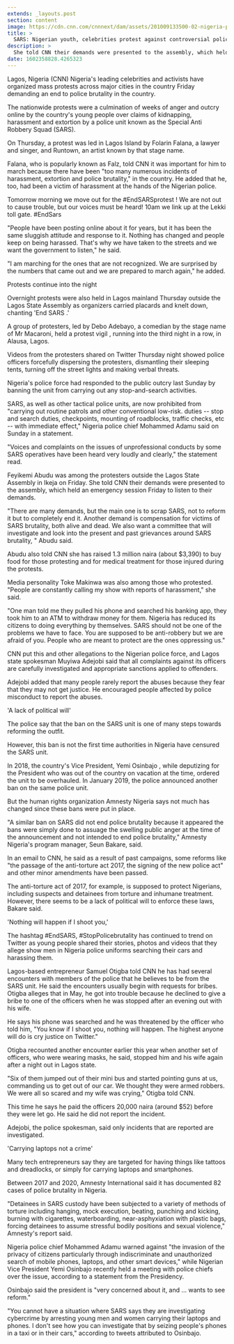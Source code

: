 ```yaml
--- 
extends: _layouts.post 
section: content 
image: https://cdn.cnn.com/cnnnext/dam/assets/201009133500-02-nigeria-police-sars-police-brutality-protest-super-tease.jpg 
title: > 
  SARS: Nigerian youth, celebrities protest against controversial police unit accused of brutality 
description: > 
  She told CNN their demands were presented to the assembly, which held an emergency session Friday to listen to their demands.Another demand is compensation for victims of SARS brutality, both alive and dead.We also want a committee that will investigate and look into the present and past grievances around SARS brutality, " Abudu said.'A lack of political will'The police say that the ban on the SARS unit is one of many steps towards reforming the outfit.Lagos-based entrepreneur Samuel Otigba told CNN he has had several encounters with members of the police that he believes to be from the SARS unit. 
date: 1602358828.4265323 
--- 
```

Lagos, Nigeria (CNN) Nigeria's leading celebrities and activists have organized mass protests across major cities in the country Friday demanding an end to police brutality in the country.

The nationwide protests were a culmination of weeks of anger and outcry online by the country's young people over claims of kidnapping, harassment and extortion by a police unit known as the Special Anti Robbery Squad (SARS).

On Thursday, a protest was led in Lagos Island by Folarin Falana, a lawyer and singer, and Runtown, an artist known by that stage name.

Falana, who is popularly known as Falz, told CNN it was important for him to march because there have been "too many numerous incidents of harassment, extortion and police brutality," in the country. He added that he, too, had been a victim of harassment at the hands of the Nigerian police.

Tomorrow morning we move out for the #EndSARSprotest ! We are not out to cause trouble, but our voices must be heard! 10am we link up at the Lekki toll gate. #EndSars

"People have been posting online about it for years, but it has been the same sluggish attitude and response to it. Nothing has changed and people keep on being harassed. That's why we have taken to the streets and we want the government to listen," he said.

"I am marching for the ones that are not recognized. We are surprised by the numbers that came out and we are prepared to march again," he added.

Protests continue into the night

Overnight protests were also held in Lagos mainland Thursday outside the Lagos State Assembly as organizers carried placards and knelt down, chanting 'End SARS .'

A group of protesters, led by Debo Adebayo, a comedian by the stage name of Mr Macaroni, held a protest vigil , running into the third night in a row, in Alausa, Lagos.

Videos from the protesters shared on Twitter Thursday night showed police officers forcefully dispersing the protesters, dismantling their sleeping tents, turning off the street lights and making verbal threats.

Nigeria's police force had responded to the public outcry last Sunday by banning the unit from carrying out any stop-and-search activities.

SARS, as well as other tactical police units, are now prohibited from "carrying out routine patrols and other conventional low-risk. duties -- stop and search duties, checkpoints, mounting of roadblocks, traffic checks, etc -- with immediate effect," Nigeria police chief Mohammed Adamu said on Sunday in a statement.

"Voices and complaints on the issues of unprofessional conducts by some SARS operatives have been heard very loudly and clearly," the statement read.

Feyikemi Abudu was among the protesters outside the Lagos State Assembly in Ikeja on Friday. She told CNN their demands were presented to the assembly, which held an emergency session Friday to listen to their demands.

"There are many demands, but the main one is to scrap SARS, not to reform it but to completely end it. Another demand is compensation for victims of SARS brutality, both alive and dead. We also want a committee that will investigate and look into the present and past grievances around SARS brutality, " Abudu said.

Abudu also told CNN she has raised 1.3 million naira (about $3,390) to buy food for those protesting and for medical treatment for those injured during the protests.

Media personality Toke Makinwa was also among those who protested. "People are constantly calling my show with reports of harassment," she said.

"One man told me they pulled his phone and searched his banking app, they took him to an ATM to withdraw money for them. Nigeria has reduced its citizens to doing everything by themselves. SARS should not be one of the problems we have to face. You are supposed to be anti-robbery but we are afraid of you. People who are meant to protect are the ones oppressing us."

CNN put this and other allegations to the Nigerian police force, and Lagos state spokesman Muyiwa Adejobi said that all complaints against its officers are carefully investigated and appropriate sanctions applied to offenders.

Adejobi added that many people rarely report the abuses because they fear that they may not get justice. He encouraged people affected by police misconduct to report the abuses.

'A lack of political will'

The police say that the ban on the SARS unit is one of many steps towards reforming the outfit.

However, this ban is not the first time authorities in Nigeria have censured the SARS unit.

In 2018, the country's Vice President, Yemi Osinbajo , while deputizing for the President who was out of the country on vacation at the time, ordered the unit to be overhauled. In January 2019, the police announced another ban on the same police unit.

But the human rights organization Amnesty Nigeria says not much has changed since these bans were put in place.

"A similar ban on SARS did not end police brutality because it appeared the bans were simply done to assuage the swelling public anger at the time of the announcement and not intended to end police brutality," Amnesty Nigeria's program manager, Seun Bakare, said.

In an email to CNN, he said as a result of past campaigns, some reforms like "the passage of the anti-torture act 2017, the signing of the new police act" and other minor amendments have been passed.

The anti-torture act of 2017, for example, is supposed to protect Nigerians, including suspects and detainees from torture and inhumane treatment. However, there seems to be a lack of political will to enforce these laws, Bakare said.

'Nothing will happen if I shoot you,'

The hashtag #EndSARS, #StopPolicebrutality has continued to trend on Twitter as young people shared their stories, photos and videos that they allege show men in Nigeria police uniforms searching their cars and harassing them.

Lagos-based entrepreneur Samuel Otigba told CNN he has had several encounters with members of the police that he believes to be from the SARS unit. He said the encounters usually begin with requests for bribes. Otigba alleges that in May, he got into trouble because he declined to give a bribe to one of the officers when he was stopped after an evening out with his wife.

He says his phone was searched and he was threatened by the officer who told him, "You know if I shoot you, nothing will happen. The highest anyone will do is cry justice on Twitter."

Otigba recounted another encounter earlier this year when another set of officers, who were wearing masks, he said, stopped him and his wife again after a night out in Lagos state.

"Six of them jumped out of their mini bus and started pointing guns at us, commanding us to get out of our car. We thought they were armed robbers. We were all so scared and my wife was crying," Otigba told CNN.

This time he says he paid the officers 20,000 naira (around $52) before they were let go. He said he did not report the incident.

Adejobi, the police spokesman, said only incidents that are reported are investigated.

'Carrying laptops not a crime'

Many tech entrepreneurs say they are targeted for having things like tattoos and dreadlocks, or simply for carrying laptops and smartphones.

Between 2017 and 2020, Amnesty International said it has documented 82 cases of police brutality in Nigeria.

"Detainees in SARS custody have been subjected to a variety of methods of torture including hanging, mock execution, beating, punching and kicking, burning with cigarettes, waterboarding, near-asphyxiation with plastic bags, forcing detainees to assume stressful bodily positions and sexual violence," Amnesty's report said.

Nigeria police chief Mohammed Adamu warned against "the invasion of the privacy of citizens particularly through indiscriminate and unauthorized search of mobile phones, laptops, and other smart devices," while Nigerian Vice President Yemi Osinbajo recently held a meeting with police chiefs over the issue, according to a statement from the Presidency.

Osinbajo said the president is "very concerned about it, and ... wants to see reform."

"You cannot have a situation where SARS says they are investigating cybercrime by arresting young men and women carrying their laptops and phones. I don't see how you can investigate that by seizing people's phones in a taxi or in their cars," according to tweets attributed to Osinbajo.